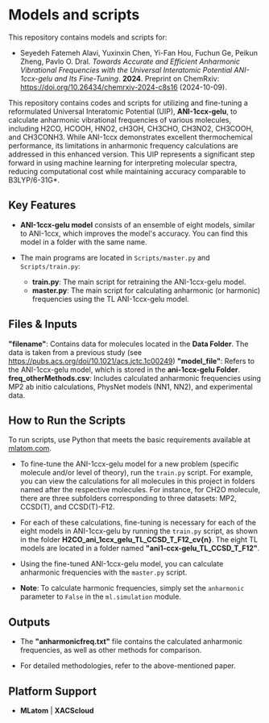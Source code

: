 # Models and scripts

This repository contains models and scripts for:

- Seyedeh Fatemeh Alavi, Yuxinxin Chen, Yi-Fan Hou, Fuchun Ge, Peikun Zheng, Pavlo O. Dral. *Towards Accurate and Efficient Anharmonic Vibrational Frequencies with the Universal Interatomic Potential ANI-1ccx-gelu and Its Fine-Tuning*. **2024**. Preprint on ChemRxiv: https://doi.org/10.26434/chemrxiv-2024-c8s16 (2024-10-09).

This repository contains codes and scripts for utilizing and fine-tuning a reformulated Universal Interatomic Potential (UIP), **ANI-1ccx-gelu**, to calculate anharmonic vibrational frequencies of various molecules, including H2CO, HCOOH, HNO2, cH3OH, CH3CHO, CH3NO2, CH3COOH, and CH3CONH3. While ANI-1ccx demonstrates excellent thermochemical performance, its limitations in anharmonic frequency calculations are addressed in this enhanced version. This UIP represents a significant step forward in using machine learning for interpreting molecular spectra, reducing computational cost while maintaining accuracy comparable to B3LYP/6-31G*.

## Key Features

- **ANI-1ccx-gelu model** consists of an ensemble of eight models, similar to ANI-1ccx, which improves the model's accuracy. You can find this model in a folder with the same name.

- The main programs are located in `Scripts/master.py` and `Scripts/train.py`:
    - **train.py**: The main script for retraining the ANI-1ccx-gelu model.
    - **master.py**: The main script for calculating anharmonic (or harmonic) frequencies using the TL ANI-1ccx-gelu model.

## Files & Inputs

 **"filename"**: Contains data for molecules located in the **Data Folder**. The data is taken from a previous study (see https://pubs.acs.org/doi/10.1021/acs.jctc.1c00249)
 **"model_file"**: Refers to the ANI-1ccx-gelu model, which is stored in the **ani-1ccx-gelu Folder**.  
 **freq_otherMethods.csv**: Includes calculated anharmonic frequencies using MP2 ab initio calculations, PhysNet models (NN1, NN2), and experimental data.

## How to Run the Scripts

To run scripts, use Python that meets the basic requirements available at [mlatom.com](http://mlatom.com/download/). 

- To fine-tune the ANI-1ccx-gelu model for a new problem (specific molecule and/or level of theory), run the `train.py` script. For example, you can view the calculations for all molecules in this project in folders named after the respective molecules. For instance, for CH2O molecule, there are three subfolders corresponding to three datasets: MP2, CCSD(T), and CCSD(T)-F12.

- For each of these calculations, fine-tuning is necessary for each of the eight models in ANI-1ccx-gelu by running the `train.py` script, as shown in the folder **H2CO_ani_1ccx_gelu_TL_CCSD_T_F12_cv{n}**. The eight TL models are located in a folder named **"ani1-ccx-gelu_TL_CCSD_T_F12"**.

- Using the fine-tuned ANI-1ccx-gelu model, you can calculate anharmonic frequencies with the `master.py` script. 

- **Note**: To calculate harmonic frequencies, simply set the `anharmonic` parameter to `False` in the `ml.simulation` module.

## Outputs

- The **"anharmonicfreq.txt"** file contains the calculated anharmonic frequencies, as well as other methods for comparison.

- For detailed methodologies, refer to the above-mentioned paper.

## Platform Support

- **MLatom** | **XACScloud**